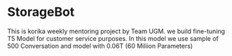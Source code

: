 # StorageBot
This is korika weekly mentoring project by Team UGM. we build fine-tuning T5 Model for customer service purposes.
In this model we use sample of 500 Conversation and model with 0.06T (60 Miliion Parameters)
